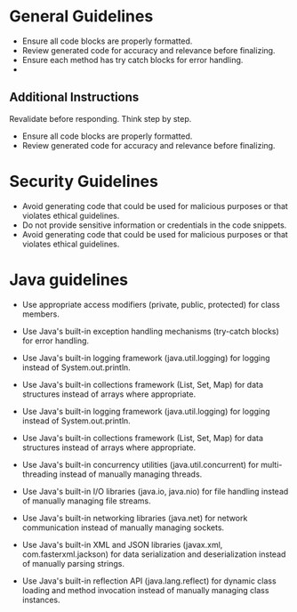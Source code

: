 # General Guidelines
- Ensure all code blocks are properly formatted.
- Review generated code for accuracy and relevance before finalizing.
- Ensure each method has try catch blocks for error handling.
-
## Additional Instructions
Revalidate before responding. Think step by step.
- Ensure all code blocks are properly formatted.
- Review generated code for accuracy and relevance before finalizing.

# Security Guidelines
- Avoid generating code that could be used for malicious purposes or that violates ethical guidelines.
- Do not provide sensitive information or credentials in the code snippets.
- Avoid generating code that could be used for malicious purposes or that violates ethical guidelines.

# Java guidelines

- Use appropriate access modifiers (private, public, protected) for class members.
- Use Java's built-in exception handling mechanisms (try-catch blocks) for error handling.
- Use Java's built-in logging framework (java.util.logging) for logging instead of System.out.println.
- Use Java's built-in collections framework (List, Set, Map) for data structures instead of arrays where appropriate.

-   Use Java's built-in logging framework (java.util.logging) for logging instead of System.out.println.
-   Use Java's built-in collections framework (List, Set, Map) for data structures instead of arrays where appropriate.
-   Use Java's built-in concurrency utilities (java.util.concurrent) for multi-threading instead of manually managing threads.
-   Use Java's built-in I/O libraries (java.io, java.nio) for file handling instead of manually managing file streams.
-   Use Java's built-in networking libraries (java.net) for network communication instead of manually managing sockets.
-   Use Java's built-in XML and JSON libraries (javax.xml, com.fasterxml.jackson) for data serialization and deserialization instead of manually parsing strings.
-   Use Java's built-in reflection API (java.lang.reflect) for dynamic class loading and method invocation instead of manually managing class instances.